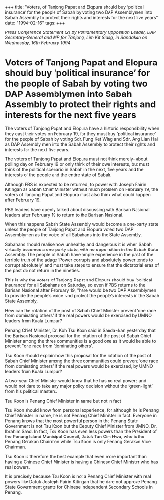 +++ 
title: "Voters, of Tanjong Papat and Elqpura should buy ‘political insurance’ for the people of Sabah by voting two DAP Assemblymen into Sabah Assembly to protect their rights and interests for the next five years"
date: "1994-02-16"
tags:
+++

_Press Conference Statement (2) by Parliamentary Opposition Leader, DAP Secretary-General and MP for Tanjong, Lim Kit Siang, in Sandakan on Wednesday, 16th February 1994_

# Voters of Tanjong Papat and Elopura should buy ‘political insurance’ for the people of Sabah by voting two DAP Assemblymen into Sabah Assembly to protect their rights and interests for the next five years

The voters of Tanjong Papat and Elopura have a historic responsibility when they cast their votes on February 19, for they must buy ‘political insurance’ for the people of Sabah by voting Sdr. Fung Ket Wing and Sdr. Ang Lian Hai as DAP Assembly men into the Sabah Assembly to protect their rights and interests for the next five years.</u>

The voters of Tanjong Papat and Elopura must not think merely- about polling day on February 19 or only think of their own interests, but must think of the political scenario in Sabah in the next, five years and the interests of the people and the entire state of Sabah.

Although PBS is expected to be returned, to power with Joseph Pairin Kitingan as Sabah Chief Minister without much problem on February 19, the voters of Tanjong Papat and Elopura must also think what could happen after February 19.

PBS leaders have openly talked about discussing with Barisan Nasional leaders after February 19 to return to the Barisan Nasional.

When this happens Sabah State Assembly would become a one-party state unless the people of Tanjong Papat and Elopura voted two DAP Assemblymen as the voice of all Sabahans into the State Assembly.

Sabahans should realise how unhealthy and dangerous it is when Sabah virtually becomes a one-party state, with no oppo¬sition in the Sabah State Assembly. The people of Sabah have ample experience in the past of the terrible truth of the adage ‘Power corrupts and absolutely power tends to corrupt absolutely’ and must take steps to ensure that the dictatorial eras of the past do not return in the nineties.

This is why the voters of Tanjong Papat and Elopura should buy ‘political insurance’ for all Sabahans on Saturday, so even if PBS returns to the Barisan Nasional after February 19, "hare would be two DAP Assemblymen to provide the people’s voice ~nd protect the people’s interests in the Sabah State Assembly,

Hew can the rotation of the post of Sabah Chief Minister prevent ‘one race from dominating others’ if the real powers would be exercised by UMNO leaders from Kuala Lumpur?

Penang Chief Minister, Dr. Koh Tsu Koon said in Sanda¬kan yesterday that the Barisan Nasional proposal for the rotation of the post of Sabah Chief Minister among the three communities is a good one as it would be able to prevent "one race from ‘dominating others’.

Tsu Koon should explain how this proposal for the rotation of the post of Sabah Chief Minister among the three communities could prevent ‘one race from dominating others’ if the real powers would be exercised, by UMNO leaders from Kuala Lumpur?

A two-year Chief Minister would know that he has no real powers and would not dare to take any major policy decision without the ‘green-light’ from his political masters.

Tsu Koon is Penang Chief Minister in name but not in fact

Tsu Koon should know from personal experience, for although he is Penang Chief Minister in name, he is not Penang Chief Minister in fact. Everyone in Penang knows that the most powerful person in the Penang State Government is not Tsu Koon but the Deputy Chief Minister from UMNO, Dr. Ibrahim Saad. In fact, Tsu Koon has even less powers than the President of the Penang Island Municipal Council, Datuk Tan Gim Hwa, who is the Penang Gerakan Chairman while Tsu Koon is only Penang Gerakan Vice Chairman.

Tsu Koon is therefore the best example that even more important than having a Chinese Chief Minister is having a Chinese Chief Minister who has real powers.

It is precisely because Tsu Koon is not a Penang Chief Minister with real powers like Datuk Josteph Pairin Kitingan that he dare not approve Penang State Government grants for Chinese Independent Secondary Schools in Penang.
 
